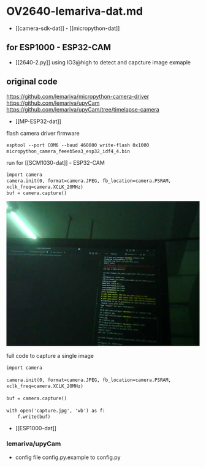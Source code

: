 
# OV2640-lemariva-dat.md

- [[camera-sdk-dat]] - [[micropython-dat]]

## for ESP1000 - ESP32-CAM

- [[2640-2.py]] using IO3@high to detect and capcture image exmaple 


## original code 

https://github.com/lemariva/micropython-camera-driver
https://github.com/lemariva/upyCam
https://github.com/lemariva/upyCam/tree/timelapse-camera

- [[MP-ESP32-dat]]

flash camera driver firmware 

    esptool --port COM6 --baud 460800 write-flash 0x1000 micropython_camera_feeeb5ea3_esp32_idf4_4.bin

run for [[SCM1030-dat]] - ESP32-CAM

    import camera
    camera.init(0, format=camera.JPEG, fb_location=camera.PSRAM, xclk_freq=camera.XCLK_20MHz)
    buf = camera.capture()

![](capture0724.jpg)

full code to capture a single image 

    import camera

    camera.init(0, format=camera.JPEG, fb_location=camera.PSRAM, xclk_freq=camera.XCLK_20MHz)

    buf = camera.capture()

    with open('capture.jpg', 'wb') as f:
        f.write(buf)

- [[ESP1000-dat]]

### lemariva/upyCam

- config file config.py.example to config.py 



